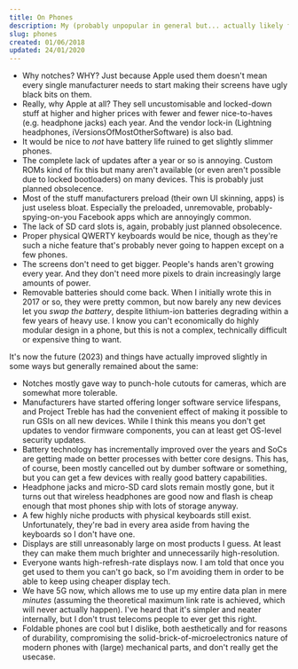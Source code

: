 ```yaml
---
title: On Phones
description: My (probably unpopular in general but... actually likely fairly popular amongst this site's intended audience) opinions on smartphones today.
slug: phones
created: 01/06/2018
updated: 24/01/2020
---
```

* Why notches? WHY? Just because Apple used them doesn't mean every single manufacturer needs to start making their screens have ugly black bits on them.
* Really, why Apple at all? They sell uncustomisable and locked-down stuff at higher and higher prices with fewer and fewer nice-to-haves (e.g. headphone jacks) each year. And the vendor lock-in (Lightning headphones, iVersionsOfMostOtherSoftware) is also bad.
* It would be nice to *not* have battery life ruined to get slightly slimmer phones.
* The complete lack of updates after a year or so is annoying. Custom ROMs kind of fix this but many aren't available (or even aren't possible due to locked bootloaders) on many devices. This is probably just planned obsolecence.
* Most of the stuff manufacturers preload (their own UI skinning, apps) is just useless bloat. Especially the preloaded, unremovable, probably-spying-on-you Facebook apps which are annoyingly common.
* The lack of SD card slots is, again, probably just planned obsolecence.
* Proper physical QWERTY keyboards would be nice, though as they're such a niche feature that's probably never going to happen except on a few phones.
* The screens don't need to get bigger. People's hands aren't growing every year. And they don't need more pixels to drain increasingly large amounts of power.
* Removable batteries should come back. When I initially wrote this in 2017 or so, they were pretty common, but now barely any new devices let you *swap the battery*, despite lithium-ion batteries degrading within a few years of heavy use. I know you can't economically do highly modular design in a phone, but this is not a complex, technically difficult or expensive thing to want.

It's now the future (2023) and things have actually improved slightly in some ways but generally remained about the same:

* Notches mostly gave way to punch-hole cutouts for cameras, which are somewhat more tolerable.
* Manufacturers have started offering longer software service lifespans, and Project Treble has had the convenient effect of making it possible to run GSIs on all new devices. While I think this means you don't get updates to vendor firmware components, you can at least get OS-level security updates.
* Battery technology has incrementally improved over the years and SoCs are getting made on better processes with better core designs. This has, of course, been mostly cancelled out by dumber software or something, but you can get a few devices with really good battery capabilities.
* Headphone jacks and micro-SD card slots remain mostly gone, but it turns out that wireless headphones are good now and flash is cheap enough that most phones ship with lots of storage anyway.
* A few highly niche products with physical keyboards still exist. Unfortunately, they're bad in every area aside from having the keyboards so I don't have one.
* Displays are still unreasonably large on most products I guess. At least they can make them much brighter and unnecessarily high-resolution.
* Everyone wants high-refresh-rate displays now. I am told that once you get used to them you can't go back, so I'm avoiding them in order to be able to keep using cheaper display tech.
* We have 5G now, which allows me to use up my entire data plan in mere *minutes* (assuming the theoretical maximum link rate is achieved, which will never actually happen). I've heard that it's simpler and neater internally, but I don't trust telecoms people to ever get this right.
* Foldable phones are cool but I dislike, both aesthetically and for reasons of durability, compromising the solid-brick-of-microelectronics nature of modern phones with (large) mechanical parts, and don't really get the usecase.